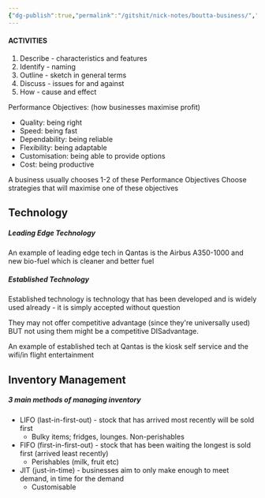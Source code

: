 ```yaml
---
{"dg-publish":true,"permalink":"/gitshit/nick-notes/boutta-business/","tags":["business"]}
---
```


#### ACTIVITIES 
1. Describe - characteristics and features
2. Identify - naming
3. Outline - sketch in general terms
4. Discuss - issues for and against
5. How - cause and effect

Performance Objectives: (how businesses maximise profit)
- Quality: being right
- Speed: being fast
- Dependability: being reliable
- Flexibility: being adaptable
- Customisation: being able to provide options
- Cost: being productive

A business usually chooses 1-2 of these Performance Objectives
Choose strategies that will maximise one of these objectives

## Technology

##### Leading Edge Technology

An example of leading edge tech in Qantas is the Airbus A350-1000 and new bio-fuel which is cleaner and better fuel
##### Established Technology

Established technology is technology that has been developed and is widely used already - it is simply accepted without question

They may not offer competitive advantage (since they're universally used) BUT not using them might be a competitive DISadvantage. 

An example of established tech at Qantas is the kiosk self service and the wifi/in flight entertainment 

## Inventory Management

##### 3 main methods of managing inventory
- LIFO (last-in-first-out) - stock that has arrived most recently will be sold first
	- Bulky items; fridges, lounges. Non-perishables
- FIFO (first-in-first-out) - stock that has been waiting the longest is sold first (arrived least recently)
	- Perishables (milk, fruit etc)
- JIT (just-in-time) - businesses aim to only make enough to meet demand, in time for the demand
	- Customisable


